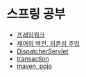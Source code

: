 # 스프링 공부
- [프레임워크](https://github.com/BeomJunPark12/TIL/blob/main/Spring/framework.md)
- [제어의 역전, 의존성 주입]()
- [DispatcherServlet](https://github.com/BeomJunPark12/TIL/blob/main/Spring/DispatcherServlet.md)
- [transaction](https://github.com/BeomJunPark12/TIL/blob/main/Spring/transaction.md)
- [maven, pojo](https://github.com/BeomJunPark12/TIL/blob/main/Spring/mavenPojo.md)